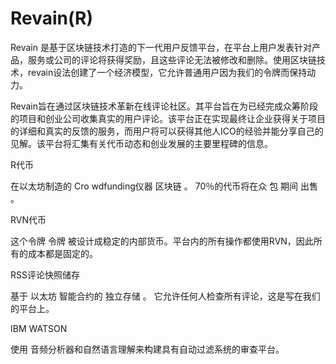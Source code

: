 # 

# Revain(R)

Revain 是基于区块链技术打造的下一代用户反馈平台，在平台上用户发表针对产品，服务或公司的评论将获得奖励，且这些评论无法被修改和删除。使用区块链技术，revain设法创建了一个经济模型，它允许普通用户因为我们的令牌而保持动力。

Revain旨在通过区块链技术革新在线评论社区。其平台旨在为已经完成众筹阶段的项目和创业公司收集真实的用户评论。该平台正在实现最终让企业获得关于项目的详细和真实的反馈的服务，而用户将可以获得其他人ICO的经验并能分享自己的见解。该平台将汇集有关代币动态和创业发展的主要里程碑的信息。

R代币

在以太坊制造的 Cro wdfunding仪器 区块链 。 70％的代币将在众 包 期间 出售 。

RVN代币

这个令牌 令牌 被设计成稳定的内部货币。平台内的所有操作都使用RVN，因此所有的成本都是固定的。

RSS评论快照储存

基于 以太坊 智能合约的 独立存储 。 它允许任何人检查所有评论，这是写在我们的平台上。

IBM WATSON

使用 音频分析器和自然语言理解来构建具有自动过滤系统的审查平台。


